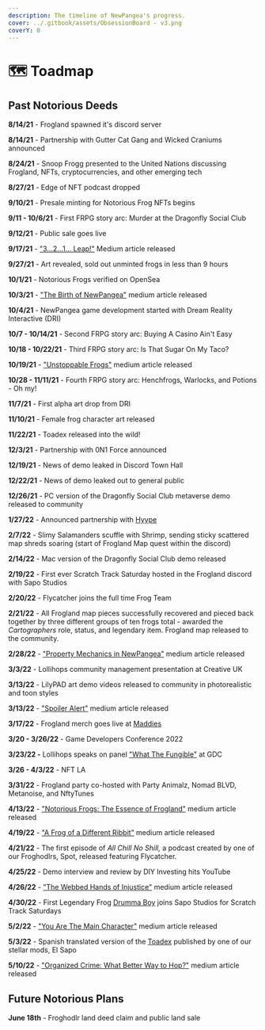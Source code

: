 ```yaml
---
description: The timeline of NewPangea's progress.
cover: ../.gitbook/assets/ObsessionBoard - v3.png
coverY: 0
---
```


# 🗺 Toadmap

## Past Notorious Deeds

**8/14/21** - Frogland spawned it's discord server

**8/14/21** - Partnership with Gutter Cat Gang and Wicked Craniums announced

**8/24/21** - Snoop Frogg presented to the United Nations discussing Frogland, NFTs, cryptocurrencies, and other emerging tech

**8/27/21** - Edge of NFT podcast dropped

**9/10/21** - Presale minting for Notorious Frog NFTs begins

**9/11 - 10/6/21** - First FRPG story arc: Murder at the Dragonfly Social Club

**9/12/21** - Public sale goes live

**9/17/21** - ["3...2...1... Leap!"](https://frogland.medium.com/3-2-1-leap-3230bbe3548) Medium article released

**9/27/21** - Art revealed, sold out unminted frogs in less than 9 hours

**10/1/21** - Notorious Frogs verified on OpenSea

**10/3/21** - ["The Birth of NewPangea"](https://frogland.medium.com/the-birth-of-newpangea-89b0c5c4ee3d) medium article released

**10/4/21** - NewPangea game development started with Dream Reality Interactive (DRI)

**10/7 - 10/14/21** - Second FRPG story arc: Buying A Casino Ain't Easy

**10/18 - 10/22/21** - Third FRPG story arc: Is That Sugar On My Taco?

**10/19/21** - ["Unstoppable Frogs"](https://frogland.medium.com/unstoppable-frogs-84c7393b49b3) medium article released

**10/28 - 11/11/21** - Fourth FRPG story arc: Henchfrogs, Warlocks, and Potions - Oh my!

**11/7/21** - First alpha art drop from DRI

**11/10/21** - Female frog character art released

**11/22/21** - Toadex released into the wild!

**12/3/21** - Partnership with 0N1 Force announced

**12/19/21** - News of demo leaked in Discord Town Hall

**12/22/21** - News of demo leaked out to general public

**12/26/21** - PC version of the Dragonfly Social Club metaverse demo released to community

**1/27/22** - Announced partnership with [Hyype](https://www.hyy.pe)

**2/7/22** - Slimy Salamanders scuffle with Shrimp, sending sticky scattered map shreds soaring (start of Frogland Map quest within the discord)

**2/14/22** - Mac version of the Dragonfly Social Club demo released

**2/19/22** - First ever Scratch Track Saturday hosted in the Frogland discord with Sapo Studios

**2/20/22** - Flycatcher joins the full time Frog Team

**2/21/22** - All Frogland map pieces successfully recovered and pieced back together by three different groups of ten frogs total - awarded the _Cartographers_ role, status, and legendary item. Frogland map released to the community.

**2/28/22** - ["Property Mechanics in NewPangea"](https://frogland.medium.com/property-mechanics-in-newpangea-522e4c1b2e1e) medium article released

**3/3/22** - Lollihops community management presentation at Creative UK

**3/13/22** - LilyPAD art demo videos released to community in photorealistic and toon styles

**3/13/22** - ["Spoiler Alert"](https://frogland.medium.com/spoiler-alert-e0bf9fdf34bb) medium article released

**3/17/22** - Frogland merch goes live at [Maddies](https://maddies.co/official/notorious-frogs/)

**3/20 - 3/26/22** - Game Developers Conference 2022

**3/23/22 -** Lollihops speaks on panel ["What The Fungible"](https://youtu.be/VGhtGslwJMg) at GDC

**3/26 - 4/3/22** - NFT LA

**3/31/22** - Frogland party co-hosted with Party Animalz, Nomad BLVD, Metanoise, and NftyTunes

**4/13/22** - ["Notorious Frogs: The Essence of Frogland"](https://frogland.medium.com/notorious-frogs-the-essence-of-frogland-afbf7c64781f) medium article released

**4/19/22** - ["A Frog of a Different Ribbit"](https://frogland.medium.com/a-frog-of-a-different-ribbit-4561235171be) medium article released

**4/21/22** - The first episode of _All Chill No Shill,_ a podcast created by one of our Froghodlrs, Spot, released featuring Flycatcher.

**4/25/22** - Demo interview and review by DIY Investing hits YouTube

**4/26/22** - ["The Webbed Hands of Injustice"](https://frogland.medium.com/the-webbed-hand-of-injustice-4e912608e184) medium article released

**4/30/22** - First Legendary Frog [Drumma Boy](https://en.wikipedia.org/wiki/Drumma\_Boy) joins Sapo Studios for Scratch Track Saturdays

**5/2/22** - ["You Are The Main Character"](https://frogland.medium.com/you-are-the-main-character-113eb850c17b) medium article released

**5/3/22** - Spanish translated version of the [Toadex](https://toadex.webbedtacos.xyz/) published by one of our stellar mods, El Sapo

**5/10/22** - ["Organized Crime: What Better Way to Hop?"](https://frogland.medium.com/organized-crime-what-better-way-to-hop-59ad832ff75e) medium article released

## Future Notorious Plans

**June 18th** - Froghodlr land deed claim and public land sale
